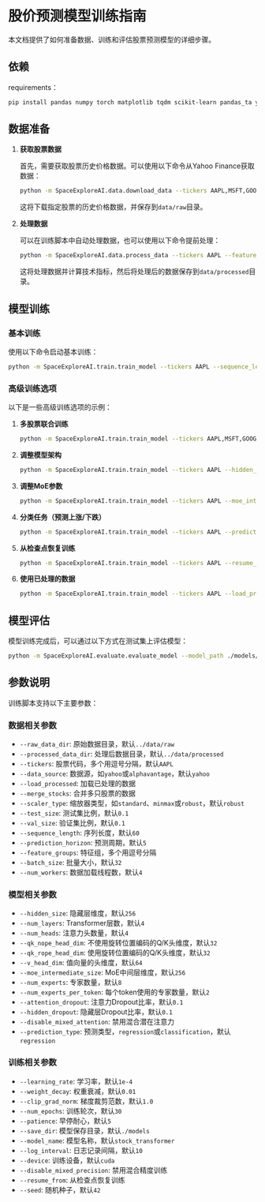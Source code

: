 # 股价预测模型训练指南

本文档提供了如何准备数据、训练和评估股票预测模型的详细步骤。

## 依赖

  requirements：

```bash
pip install pandas numpy torch matplotlib tqdm scikit-learn pandas_ta yfinance
```

## 数据准备

1. **获取股票数据**

   首先，需要获取股票历史价格数据。可以使用以下命令从Yahoo Finance获取数据：

   ```bash
   python -m SpaceExploreAI.data.download_data --tickers AAPL,MSFT,GOOGL,TSLA --start_date 2022-01-01 --end_date 2025-03-012 --source yahoo
   ```

   这将下载指定股票的历史价格数据，并保存到`data/raw`目录。

2. **处理数据**

   可以在训练脚本中自动处理数据，也可以使用以下命令提前处理：

   ```bash
   python -m SpaceExploreAI.data.process_data --tickers AAPL --feature_groups technical,time,lag,return --sequence_length 60
   ```

   这将处理数据并计算技术指标，然后将处理后的数据保存到`data/processed`目录。

## 模型训练

### 基本训练

使用以下命令启动基本训练：

```bash
python -m SpaceExploreAI.train.train_model --tickers AAPL --sequence_length 60 --prediction_horizon 5 --batch_size 32 --num_epochs 30
```

### 高级训练选项

以下是一些高级训练选项的示例：

1. **多股票联合训练**

   ```bash
   python -m SpaceExploreAI.train.train_model --tickers AAPL,MSFT,GOOGL --merge_stocks --sequence_length 60 --batch_size 64
   ```

2. **调整模型架构**

   ```bash
   python -m SpaceExploreAI.train.train_model --tickers AAPL --hidden_size 512 --num_layers 6 --num_heads 8
   ```

3. **调整MoE参数**

   ```bash
   python -m SpaceExploreAI.train.train_model --tickers AAPL --moe_intermediate_size 512 --num_experts 16 --num_experts_per_token 4
   ```

4. **分类任务（预测上涨/下跌）**

   ```bash
   python -m SpaceExploreAI.train.train_model --tickers AAPL --prediction_type classification
   ```

5. **从检查点恢复训练**

   ```bash
   python -m SpaceExploreAI.train.train_model --tickers AAPL --resume_from ./models/stock_transformer_best.pt
   ```

6. **使用已处理的数据**

   ```bash
   python -m SpaceExploreAI.train.train_model --tickers AAPL --load_processed
   ```

## 模型评估

模型训练完成后，可以通过以下方式在测试集上评估模型：

```bash
python -m SpaceExploreAI.evaluate.evaluate_model --model_path ./models/stock_transformer_best.pt --test_data AAPL
```

## 参数说明

训练脚本支持以下主要参数：

### 数据相关参数

- `--raw_data_dir`: 原始数据目录，默认`../data/raw`
- `--processed_data_dir`: 处理后数据目录，默认`../data/processed`  
- `--tickers`: 股票代码，多个用逗号分隔，默认`AAPL`
- `--data_source`: 数据源，如`yahoo`或`alphavantage`，默认`yahoo`
- `--load_processed`: 加载已处理的数据
- `--merge_stocks`: 合并多只股票的数据
- `--scaler_type`: 缩放器类型，如`standard`、`minmax`或`robust`，默认`robust`
- `--test_size`: 测试集比例，默认`0.1`
- `--val_size`: 验证集比例，默认`0.1`
- `--sequence_length`: 序列长度，默认`60`
- `--prediction_horizon`: 预测周期，默认`5`
- `--feature_groups`: 特征组，多个用逗号分隔
- `--batch_size`: 批量大小，默认`32`
- `--num_workers`: 数据加载线程数，默认`4`

### 模型相关参数

- `--hidden_size`: 隐藏层维度，默认`256`
- `--num_layers`: Transformer层数，默认`4`
- `--num_heads`: 注意力头数量，默认`4`
- `--qk_nope_head_dim`: 不使用旋转位置编码的Q/K头维度，默认`32`
- `--qk_rope_head_dim`: 使用旋转位置编码的Q/K头维度，默认`32`
- `--v_head_dim`: 值向量的头维度，默认`64`
- `--moe_intermediate_size`: MoE中间层维度，默认`256`
- `--num_experts`: 专家数量，默认`8`
- `--num_experts_per_token`: 每个token使用的专家数量，默认`2`
- `--attention_dropout`: 注意力Dropout比率，默认`0.1`
- `--hidden_dropout`: 隐藏层Dropout比率，默认`0.1`
- `--disable_mixed_attention`: 禁用混合潜在注意力
- `--prediction_type`: 预测类型，`regression`或`classification`，默认`regression`

### 训练相关参数

- `--learning_rate`: 学习率，默认`1e-4`
- `--weight_decay`: 权重衰减，默认`0.01`
- `--clip_grad_norm`: 梯度裁剪范数，默认`1.0`
- `--num_epochs`: 训练轮次，默认`30`
- `--patience`: 早停耐心，默认`5`
- `--save_dir`: 模型保存目录，默认`./models`
- `--model_name`: 模型名称，默认`stock_transformer`
- `--log_interval`: 日志记录间隔，默认`10`
- `--device`: 训练设备，默认`cuda`
- `--disable_mixed_precision`: 禁用混合精度训练
- `--resume_from`: 从检查点恢复训练
- `--seed`: 随机种子，默认`42` 